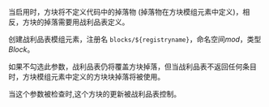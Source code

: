 当启用时，方块将不定义代码中的掉落物 (掉落物在方块模组元素中定义)，相反，方块的掉落需要用战利品表定义。

创建战利品表模组元素，注册名 `blocks/${registryname}`，命名空间*mod*，类型*Block*。

如果不勾选此参数，战利品表仍将覆盖方块掉落，但当战利品表不返回任何条目时，方块模组元素中定义的方块块掉落将被使用。

当这个参数被检查时,这个方块的更新被战利品表控制。
